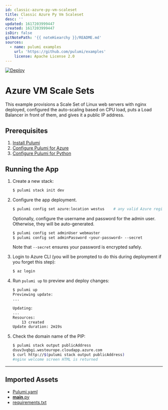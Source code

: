 ```yaml
---
id: classic-azure-py-vm-scaleset
title: Classic Azure Py Vm Scaleset
desc: ''
updated: 1617203999447
created: 1617203999447
isDir: false
gitNotePath: '{{ noteHiearchy }}/README.md'
sources:
  - name: pulumi examples
    url: 'https://github.com/pulumi/examples'
    license: Apache License 2.0
---
```

[![Deploy](https://get.pulumi.com/new/button.svg)](https://app.pulumi.com/new)

# Azure VM Scale Sets

This example provisions a Scale Set of Linux web servers with nginx deployed, configured the auto-scaling based on CPU load, puts a Load Balancer in front of them, and gives it a public IP address.

## Prerequisites

1. [Install Pulumi](https://www.pulumi.com/docs/get-started/install/)
2. [Configure Pulumi for Azure](https://www.pulumi.com/docs/intro/cloud-providers/azure/setup/)
3. [Configure Pulumi for Python](https://www.pulumi.com/docs/intro/languages/python/)

## Running the App

1. Create a new stack:

   ```bash
   $ pulumi stack init dev
   ```

2. Configure the app deployment.

   ```bash
   $ pulumi config set azure:location westus    # any valid Azure region will do
   ```

   Optionally, configure the username and password for the admin user. Otherwise, they will be auto-generated.

   ```bash
   $ pulumi config set adminUser webmaster
   $ pulumi config set adminPassword <your-password> --secret
   ```

   Note that `--secret` ensures your password is encrypted safely.

3. Login to Azure CLI (you will be prompted to do this during deployment if you forget this step):

   ```bash
   $ az login
   ```

4. Run `pulumi up` to preview and deploy changes:

   ```bash
   $ pulumi up
   Previewing update:
   ...

   Updating:
   ...
   Resources:
       13 created
   Update duration: 2m19s
   ```

5. Check the domain name of the PIP:

   ```bash
   $ pulumi stack output publicAddress
   dsuv3vqbgi.westeurope.cloudapp.azure.com
   $ curl http://$(pulumi stack output publicAddress)
   #nginx welcome screen HTML is returned
   ```

* * *

## Imported Assets

- [Pulumi.yaml](/assets/pulumi.yaml)
- [**main**.py](/assets/__main__.py)
- [requirements.txt](/assets/requirements.txt)

